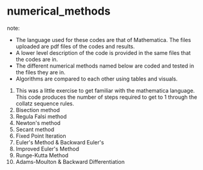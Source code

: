 # numerical_methods

note:
  - The language used for these codes are that of Mathematica. The files uploaded are pdf files of the codes and results.
  - A lower level description of the code is provided in the same files that the codes are in.
  - The different numerical methods named below are coded and tested in the files they are in.
  - Algorithms are compared to each other using tables and visuals.

1. This was a little exercise to get familiar with the mathematica language. This code produces the number of steps required to get to 1 through the collatz sequence rules.
2. Bisection method
3. Regula Falsi method
4. Newton's method
5. Secant method
6. Fixed Point Iteration
7. Euler's Method & Backward Euler's
8. Improved Euler's Method
9. Runge-Kutta Method
10. Adams-Moulton & Backward Differentiation



